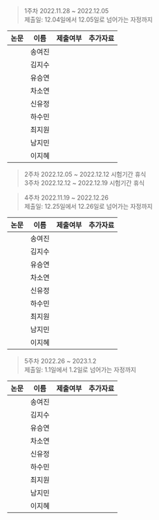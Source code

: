 > 1주차 2022.11.28 ~ 2022.12.05   
> 제출일: 12.04일에서 12.05일로 넘어가는 자정까지

논문|이름|제출여부|추가자료  
|------|---|---|---|
||송여진||
||김지수||
||유승연||
||차소연||
||신유정||
||하수민||
||최지원||
||남지민||
||이지혜||


> 2주차 2022.12.05 ~ 2022.12.12 시험기간 휴식  
> 3주차 2022.12.12 ~ 2022.12.19 시험기간 휴식     
    
        
> 4주차 2022.11.19 ~ 2022.12.26  
> 제출일: 12.25일에서 12.26일로 넘어가는 자정까지

논문|이름|제출여부|추가자료  
|------|---|---|---|
||송여진||
||김지수||
||유승연||
||차소연||
||신유정||
||하수민||
||최지원||
||남지민||
||이지혜||

> 5주차 2022.26 ~ 2023.1.2  
> 제출일: 1.1일에서 1.2일로 넘어가는 자정까지

논문|이름|제출여부|추가자료  
|------|---|---|---|
||송여진||
||김지수||
||유승연||
||차소연||
||신유정||
||하수민||
||최지원||
||남지민||
||이지혜||
